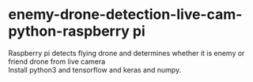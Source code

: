 # enemy-drone-detection-live-cam-python-raspberry pi</br>
Raspberry pi detects flying drone and determines whether it is enemy or friend drone from live camera</br>
Install python3 and tensorflow and keras and numpy.</br>

